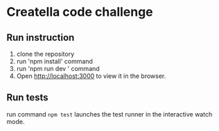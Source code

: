 # Creatella code challenge

## Run instruction

1. clone the repository
2. run 'npm install' command
3. run 'npm run dev ' command
4. Open [http://localhost:3000](http://localhost:3000) to view it in the browser.

## Run tests

run command `npm test` launches the test runner in the interactive watch mode.
